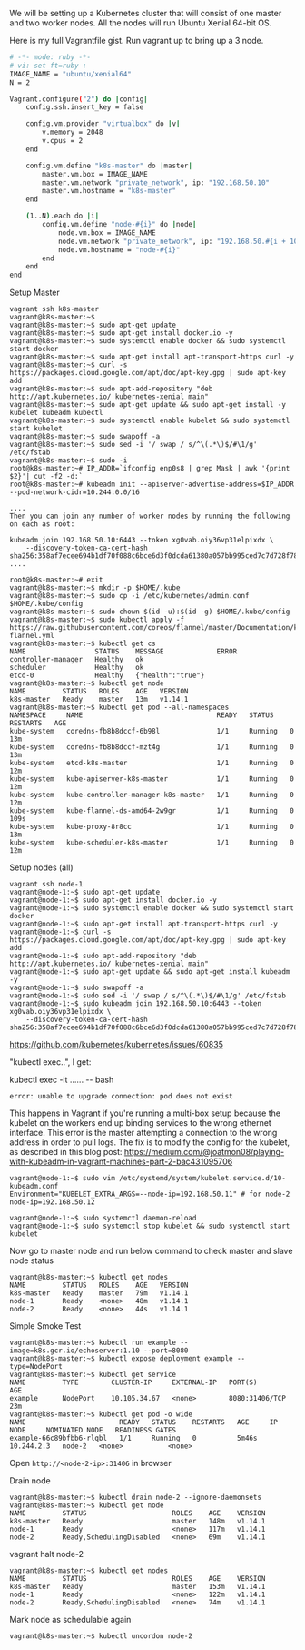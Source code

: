 We will be setting up a Kubernetes cluster that will consist of one master and two worker nodes. All the nodes will run Ubuntu Xenial 64-bit OS.

Here is my full Vagrantfile gist. Run vagrant up to bring up a 3 node.

```bash
# -*- mode: ruby -*-
# vi: set ft=ruby :
IMAGE_NAME = "ubuntu/xenial64"
N = 2

Vagrant.configure("2") do |config|
    config.ssh.insert_key = false

    config.vm.provider "virtualbox" do |v|
        v.memory = 2048
        v.cpus = 2
    end

    config.vm.define "k8s-master" do |master|
        master.vm.box = IMAGE_NAME
        master.vm.network "private_network", ip: "192.168.50.10"
        master.vm.hostname = "k8s-master"
    end

    (1..N).each do |i|
        config.vm.define "node-#{i}" do |node|
            node.vm.box = IMAGE_NAME
            node.vm.network "private_network", ip: "192.168.50.#{i + 10}"
            node.vm.hostname = "node-#{i}"
        end
    end
end
```

Setup Master

```
vagrant ssh k8s-master
vagrant@k8s-master:~$
vagrant@k8s-master:~$ sudo apt-get update
vagrant@k8s-master:~$ sudo apt-get install docker.io -y
vagrant@k8s-master:~$ sudo systemctl enable docker && sudo systemctl start docker
vagrant@k8s-master:~$ sudo apt-get install apt-transport-https curl -y
vagrant@k8s-master:~$ curl -s https://packages.cloud.google.com/apt/doc/apt-key.gpg | sudo apt-key add
vagrant@k8s-master:~$ sudo apt-add-repository "deb http://apt.kubernetes.io/ kubernetes-xenial main"
vagrant@k8s-master:~$ sudo apt-get update && sudo apt-get install -y kubelet kubeadm kubectl
vagrant@k8s-master:~$ sudo systemctl enable kubelet && sudo systemctl start kubelet
vagrant@k8s-master:~$ sudo swapoff -a
vagrant@k8s-master:~$ sudo sed -i '/ swap / s/^\(.*\)$/#\1/g' /etc/fstab
vagrant@k8s-master:~$ sudo -i
root@k8s-master:~# IP_ADDR=`ifconfig enp0s8 | grep Mask | awk '{print $2}'| cut -f2 -d:`
root@k8s-master:~# kubeadm init --apiserver-advertise-address=$IP_ADDR --pod-network-cidr=10.244.0.0/16

....
Then you can join any number of worker nodes by running the following on each as root:

kubeadm join 192.168.50.10:6443 --token xg0vab.oiy36vp31elpixdx \
    --discovery-token-ca-cert-hash sha256:358af7ecee694b1df70f088c6bce6d3f0dcda61380a057bb995ced7c7d728f78
....

root@k8s-master:~# exit
vagrant@k8s-master:~$ mkdir -p $HOME/.kube
vagrant@k8s-master:~$ sudo cp -i /etc/kubernetes/admin.conf $HOME/.kube/config
vagrant@k8s-master:~$ sudo chown $(id -u):$(id -g) $HOME/.kube/config
vagrant@k8s-master:~$ sudo kubectl apply -f https://raw.githubusercontent.com/coreos/flannel/master/Documentation/kube-flannel.yml
vagrant@k8s-master:~$ kubectl get cs
NAME                 STATUS    MESSAGE             ERROR
controller-manager   Healthy   ok
scheduler            Healthy   ok
etcd-0               Healthy   {"health":"true"}
vagrant@k8s-master:~$ kubectl get node
NAME         STATUS   ROLES    AGE   VERSION
k8s-master   Ready    master   13m   v1.14.1
vagrant@k8s-master:~$ kubectl get pod --all-namespaces
NAMESPACE     NAME                                 READY   STATUS    RESTARTS   AGE
kube-system   coredns-fb8b8dccf-6b98l              1/1     Running   0          13m
kube-system   coredns-fb8b8dccf-mzt4g              1/1     Running   0          13m
kube-system   etcd-k8s-master                      1/1     Running   0          12m
kube-system   kube-apiserver-k8s-master            1/1     Running   0          12m
kube-system   kube-controller-manager-k8s-master   1/1     Running   0          12m
kube-system   kube-flannel-ds-amd64-2w9gr          1/1     Running   0          109s
kube-system   kube-proxy-8r8cc                     1/1     Running   0          13m
kube-system   kube-scheduler-k8s-master            1/1     Running   0          12m
```

Setup nodes (all)

```
vagrant ssh node-1
vagrant@node-1:~$ sudo apt-get update
vagrant@node-1:~$ sudo apt-get install docker.io -y
vagrant@node-1:~$ sudo systemctl enable docker && sudo systemctl start docker
vagrant@node-1:~$ sudo apt-get install apt-transport-https curl -y
vagrant@node-1:~$ curl -s https://packages.cloud.google.com/apt/doc/apt-key.gpg | sudo apt-key add
vagrant@node-1:~$ sudo apt-add-repository "deb http://apt.kubernetes.io/ kubernetes-xenial main"
vagrant@node-1:~$ sudo apt-get update && sudo apt-get install kubeadm -y
vagrant@node-1:~$ sudo swapoff -a
vagrant@node-1:~$ sudo sed -i '/ swap / s/^\(.*\)$/#\1/g' /etc/fstab
vagrant@node-1:~$ sudo kubeadm join 192.168.50.10:6443 --token xg0vab.oiy36vp31elpixdx \
    --discovery-token-ca-cert-hash sha256:358af7ecee694b1df70f088c6bce6d3f0dcda61380a057bb995ced7c7d728f78
```

https://github.com/kubernetes/kubernetes/issues/60835

"kubectl exec..", I get:

kubectl exec -it ...... -- bash

`error: unable to upgrade connection: pod does not exist`

This happens in Vagrant if you're running a multi-box setup because the kubelet on the workers end up binding services to the wrong ethernet interface. This error is the master attempting a connection to the wrong address in order to pull logs. The fix is to modify the config for the kubelet, as described in this blog post: https://medium.com/@joatmon08/playing-with-kubeadm-in-vagrant-machines-part-2-bac431095706

```
vagrant@node-1:~$ sudo vim /etc/systemd/system/kubelet.service.d/10-kubeadm.conf
Environment="KUBELET_EXTRA_ARGS=--node-ip=192.168.50.11" # for node-2 node-ip=192.168.50.12

vagrant@node-1:~$ sudo systemctl daemon-reload
vagrant@node-1:~$ sudo systemctl stop kubelet && sudo systemctl start kubelet
```

Now go to master node and run below command to check master and slave node status

```
vagrant@k8s-master:~$ kubectl get nodes
NAME         STATUS   ROLES    AGE   VERSION
k8s-master   Ready    master   79m   v1.14.1
node-1       Ready    <none>   48m   v1.14.1
node-2       Ready    <none>   44s   v1.14.1
```

Simple Smoke Test


```
vagrant@k8s-master:~$ kubectl run example --image=k8s.gcr.io/echoserver:1.10 --port=8080
vagrant@k8s-master:~$ kubectl expose deployment example --type=NodePort
vagrant@k8s-master:~$ kubectl get service
NAME         TYPE        CLUSTER-IP     EXTERNAL-IP   PORT(S)          AGE
example      NodePort    10.105.34.67   <none>        8080:31406/TCP   23m
vagrant@k8s-master:~$ kubectl get pod -o wide
NAME                       READY   STATUS    RESTARTS   AGE     IP           NODE     NOMINATED NODE   READINESS GATES
example-66c89bfbb6-rlqbl   1/1     Running   0          5m46s   10.244.2.3   node-2   <none>           <none>
```

Open `http://<node-2-ip>:31406` in browser


Drain node

```
vagrant@k8s-master:~$ kubectl drain node-2 --ignore-daemonsets
vagrant@k8s-master:~$ kubectl get node
NAME         STATUS                     ROLES    AGE    VERSION
k8s-master   Ready                      master   148m   v1.14.1
node-1       Ready                      <none>   117m   v1.14.1
node-2       Ready,SchedulingDisabled   <none>   69m    v1.14.1
```

vagrant halt node-2

```
vagrant@k8s-master:~$ kubectl get nodes
NAME         STATUS                     ROLES    AGE    VERSION
k8s-master   Ready                      master   153m   v1.14.1
node-1       Ready                      <none>   122m   v1.14.1
node-2       Ready,SchedulingDisabled   <none>   74m    v1.14.1
```

Mark node as schedulable again

```
vagrant@k8s-master:~$ kubectl uncordon node-2
```
